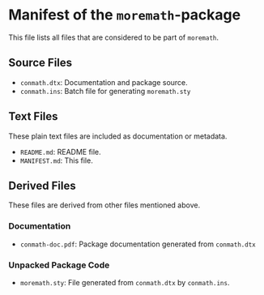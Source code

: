 # Manifest of the `moremath`-package

This file lists all files that are considered to be part of `moremath`.


## Source Files
- `conmath.dtx`: Documentation and package source.
- `conmath.ins`: Batch file for generating `moremath.sty`

## Text Files
These plain text files are included as documentation or metadata.

- `README.md`: README file.
- `MANIFEST.md`: This file.

## Derived Files

These files are derived from other files mentioned above.

### Documentation

- `conmath-doc.pdf`: Package documentation generated from `conmath.dtx`

### Unpacked Package Code

- `moremath.sty`: File generated from `conmath.dtx` by `conmath.ins`.
